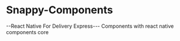 # Snappy-Components

--React Native For Delivery Express---
Components with react native components core
